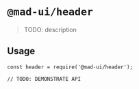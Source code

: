# `@mad-ui/header`

> TODO: description

## Usage

```
const header = require('@mad-ui/header');

// TODO: DEMONSTRATE API
```
